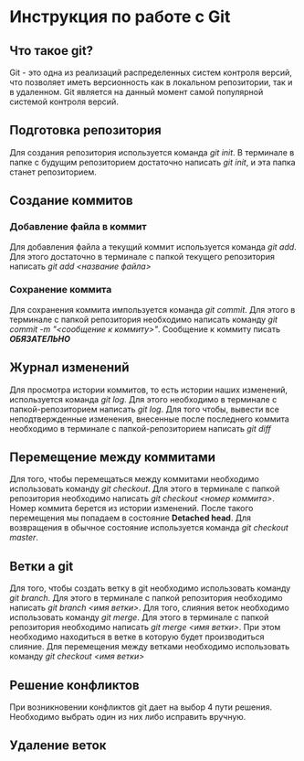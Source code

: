 # Инструкция по работе с Git

## Что такое git?
Git - это одна из реализаций распределенных систем контроля версий, что позволяет иметь версионность как в локальном репозитории, так и в удаленном. Git является на данный момент самой популярной системой контроля версий. 

## Подготовка репозитория
Для создания репозитория используется команда *git init*. В терминале в папке с будущим репозиторием достаточно написать *git init*, и эта папка станет репозиторием.

## Создание коммитов

### Добавление файла в коммит
Для добавления файла а текущий коммит используется команда *git add*. Для этого достаточно в терминале с папкой текущего репозитория написать *git add <название файла>*

### Сохранение коммита
Для сохранения коммита импользуется команда *git commit*. Для этого в терминале с папкой репозитория необходимо написать команду *git commit -m "<сообщение к коммиту>"*. Сообщение к коммиту писать ***ОБЯЗАТЕЛЬНО***

## Журнал изменений
Для просмотра истории коммитов, то есть истории наших изменений, используется команда *git log*. Для этого необходимо в терминале с папкой-репозиторием написать *git log*.
Для того чтобы, вывести все неподтвержденные изменения, внесенные после последнего коммита необходимо в терминале с папкой-репозиторием написать *git diff*

## Перемещение между коммитами
Для того, чтобы перемещаться между коммитами необходимо использовать команду *git checkout*. Для этого в терминале с папкой репозитория необходимо написать *git checkout <номер коммита>*. Номер коммита берется из истории изменений. После такого перемещения мы попадаем в состояние **Detached head**. Для возвращения в обычное состояние используется команда *git checkout master*.

## Ветки а git 
Для того, чтобы создать ветку в git необходимо использовать команду *git branch*. Для этого в терминале с папкой репозитория необходимо написать *git branch <имя ветки>*.
Для того, слияния веток необходимо использовать команду *git merge*. Для этого в терминале с папкой репозитория необходимо написать *git merge <имя ветки>*. При этом необходимо находиться в ветке в которую будет производиться слияние. Для перемещения между ветками необходимо использовать команду *git checkout <имя ветки>*

## Решение конфликтов
При возникновении конфликтов git дает на выбор 4 пути решения. Необходимо выбрать один из них либо исправить вручную.

## Удаление веток